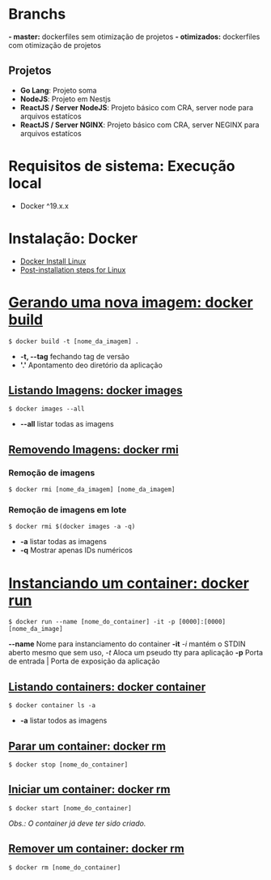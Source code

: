 # Branchs
**- master:** dockerfiles sem otimização de projetos
**- otimizados:** dockerfiles com otimização de projetos

## Projetos
- **Go Lang**: Projeto soma
- **NodeJS**: Projeto em Nestjs
- **ReactJS / Server NodeJS**: Projeto básico com CRA, server node para arquivos estatícos
- **ReactJS / Server NGINX**: Projeto básico com CRA, server NEGINX para arquivos estatícos


# Requisitos de sistema: Execução local

- Docker ^19.x.x

# Instalação: Docker

- [Docker Install Linux](https://docs.docker.com/engine/install/ubuntu/)
- [Post-installation steps for Linux](https://docs.docker.com/engine/install/linux-postinstall/)

# [Gerando uma nova imagem: docker build](https://docs.docker.com/engine/reference/commandline/image_build/)

```
$ docker build -t [nome_da_imagem] .
```

- **-t, --tag** fechando tag de versão
- **'.'** Apontamento deo diretório da aplicação

## [Listando Imagens: docker images](https://docs.docker.com/engine/reference/commandline/images/)
```
$ docker images --all
```
- **--all** listar todas as imagens

## [Removendo Imagens: docker rmi](https://docs.docker.com/engine/reference/commandline/rmi/)

### Remoção de imagens
```
$ docker rmi [nome_da_imagem] [nome_da_imagem]
```

### Remoção de imagens em lote
```
$ docker rmi $(docker images -a -q)
```
- **-a** listar todas as imagens
- **-q** Mostrar apenas IDs numéricos

# [Instanciando um container: docker run](https://docs.docker.com/engine/reference/commandline/run/)

```
$ docker run --name [nome_do_container] -it -p [0000]:[0000] [nome_da_image]
```
**--name** Nome para instanciamento do container
**-it** *-i* mantém o STDIN aberto mesmo que sem uso, *-t* Aloca um pseudo tty para aplicação
**-p** Porta de entrada | Porta de exposição da aplicação

## [Listando containers: docker container](https://docs.docker.com/engine/reference/commandline/container_ls/)
```
$ docker container ls -a 
```
- **-a** listar todos as imagens

## [Parar um container: docker rm](https://docs.docker.com/engine/reference/commandline/stop/)
```
$ docker stop [nome_do_container]
```
## [Iniciar um container: docker rm](https://docs.docker.com/engine/reference/commandline/start/)
```
$ docker start [nome_do_container]
```

*Obs.: O container já deve ter sido criado.*
## [Remover um container: docker rm](https://docs.docker.com/engine/reference/commandline/rm/)
```
$ docker rm [nome_do_container]
```

